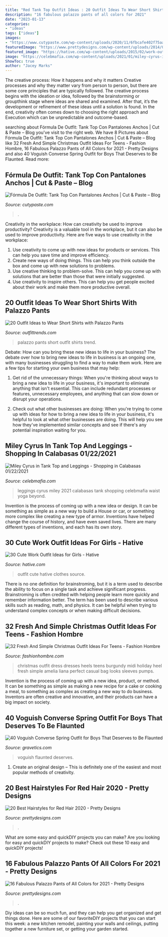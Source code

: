```yaml
---
title: "Red Tank Top Outfit Ideas : 20 Outfit Ideas To Wear Short Shirts With Palazzo Pants"
description: "16 fabulous palazzo pants of all colors for 2021"
date: "2023-01-13"
categories:
- "ideas"
tags: ["ideas"]
images:
- "https://www.cutypaste.com/wp-content/uploads/2020/11/6fbcafe402f75aaccddfddad7c7758b7-2.jpg"
featuredImage: "https://www.prettydesigns.com/wp-content/uploads/2014/05/Purple-Palazzo-Pants.jpg"
featured_image: "https://hative.com/wp-content/uploads/2015/02/work-outfit-ideas/5-cute-work-outfit-ideas-for-girls.jpg"
image: "https://celebmafia.com/wp-content/uploads/2021/01/miley-cyrus-in-tank-top-and-leggings-shopping-in-calabasas-01-22-2021-1.jpg"
ShowToc: true
author: "Jacey Marks"
---
```



The creative process: How it happens and why it matters
Creative processes and why they matter vary from person to person, but there are some core principles that are typically followed. The creative process begins with the ideation or idea, followed by the brainstorming or groupthink stage where ideas are shared and examined. After that, it’s the development or refinement of these ideas until a solution is found. In the end, creativity often comes down to choosing the right approach and Execution which can be unpredictable and outcome-based.

	

		
searching about Fórmula De Outfit: Tank Top Con Pantalones Anchos | Cut &amp; Paste – Blog you've visit to the right web. We have 8 Pictures about Fórmula De Outfit: Tank Top Con Pantalones Anchos | Cut &amp; Paste – Blog like 32 Fresh And Simple Christmas Outfit Ideas For Teens - Fashion Hombre, 16 Fabulous Palazzo Pants of All Colors for 2021 - Pretty Designs and also 40 Voguish Converse Spring Outfit for Boys That Deserves to Be Flaunted. Read more:
		
    
## Fórmula De Outfit: Tank Top Con Pantalones Anchos | Cut &amp; Paste – Blog

<img loading=lazy src="https://www.cutypaste.com/wp-content/uploads/2020/11/6fbcafe402f75aaccddfddad7c7758b7-2.jpg" onerror="this.onerror=null;this.src='https://tse1.mm.bing.net/th?id=OIP.esuZE1H_sRDNh7PMFHyXrwHaMr&amp;pid=15.1';" alt="Fórmula De Outfit: Tank Top Con Pantalones Anchos | Cut &amp; Paste – Blog">

_Source: cutypaste.com_

>. 

	

Creativity in the workplace: How can creativity be used to improve productivity?
Creativity is a valuable tool in the workplace, but it can also be used to improve productivity. Here are five ways to use creativity in the workplace: 
1. Use creativity to come up with new ideas for products or services. This can help you save time and improve efficiency. 
2. Create new ways of doing things. This can help you think outside the box and come up with new solutions to problems. 
3. Use creative thinking to problem-solve. This can help you come up with solutions that are better than those that were initially suggested. 
4. Use creativity to inspire others. This can help you get people excited about their work and make them more productive overall. 

    
## 20 Outfit Ideas To Wear Short Shirts With Palazzo Pants

<img loading=lazy src="https://www.outfittrends.com/wp-content/uploads/2017/05/Acessories-With-Palazzo-Pants-Outits.jpg" onerror="this.onerror=null;this.src='https://tse1.mm.bing.net/th?id=OIP.srwlBMNLXaIP5l-lfFKSfQHaLI&amp;pid=15.1';" alt="20 Outfit Ideas to Wear Short Shirts with Palazzo Pants">

_Source: outfittrends.com_

>palazzo pants short outfit shirts trend. 

	

Debate: How can you bring these new ideas to life in your business?
The debate over how to bring new ideas to life in business is an ongoing one, with many businesses struggling to find a way to make them work. Here are a few tips for starting your own business that may help: 
1. Get rid of the unnecessary things: When you're thinking about ways to bring a new idea to life in your business, it's important to eliminate anything that isn't essential. This can include redundant processes or features, unnecessary employees, and anything that can slow down or disrupt your operations. 

2. Check out what other businesses are doing: When you're trying to come up with ideas for how to bring a new idea to life in your business, it's helpful to look at what other businesses are doing. This will help you see how they've implemented similar concepts and see if there's any potential inspiration waiting for you.

    
## Miley Cyrus In Tank Top And Leggings - Shopping In Calabasas 01/22/2021

<img loading=lazy src="https://celebmafia.com/wp-content/uploads/2021/01/miley-cyrus-in-tank-top-and-leggings-shopping-in-calabasas-01-22-2021-1.jpg" onerror="this.onerror=null;this.src='https://tse2.mm.bing.net/th?id=OIP.PQvwh-5uIfzXM1WtgT4dcQHaLH&amp;pid=15.1';" alt="Miley Cyrus in Tank Top and Leggings - Shopping in Calabasas 01/22/2021">

_Source: celebmafia.com_

>leggings cyrus miley 2021 calabasas tank shopping celebmafia waist yoga beyond. 

	

Invention is the process of coming up with a new idea or design. It can be something as simple as a new way to build a House or car, or something more complex like creating a new type of armor. Inventions have helped change the course of history, and have even saved lives. There are many different types of inventions, and each has its own story.

    
## 30 Cute Work Outfit Ideas For Girls - Hative

<img loading=lazy src="https://hative.com/wp-content/uploads/2015/02/work-outfit-ideas/5-cute-work-outfit-ideas-for-girls.jpg" onerror="this.onerror=null;this.src='https://tse4.mm.bing.net/th?id=OIP.v__KeJVMCHg1Tc1WLEQrBwHaXO&amp;pid=15.1';" alt="30 Cute Work Outfit Ideas for Girls - Hative">

_Source: hative.com_

>outfit cute hative clothes source. 

	

There is no one definition for brainstroming, but it is a term used to describe the ability to focus on a single task and achieve significant progress. Brainstroming is often credited with helping people learn more quickly and remember information better. The term has been used to describe various skills such as reading, math, and physics. It can be helpful when trying to understand complex concepts or when making difficult decisions.

    
## 32 Fresh And Simple Christmas Outfit Ideas For Teens - Fashion Hombre

<img loading=lazy src="https://www.fashionhombre.com/wp-content/uploads/2019/10/Fresh-And-Simple-Christmas-Outfit-Ideas-For-Teens-9-1.jpg" onerror="this.onerror=null;this.src='https://tse4.mm.bing.net/th?id=OIP.bLWFmdcDlZEQg4AVHJOE7wHaLH&amp;pid=15.1';" alt="32 Fresh And Simple Christmas Outfit Ideas For Teens - Fashion Hombre">

_Source: fashionhombre.com_

>christmas outfit dress dresses heels teens burgundy midi holiday heel fresh simple amelia liana perfect casual bag looks sleeves pumps. 

	

Invention is the process of coming up with a new idea, product, or method. It can be something as simple as making a new recipe for a cake or cooking a meal, to something as complex as creating a new way to do business. Inventors are often creative and innovative, and their products can have a big impact on society.

    
## 40 Voguish Converse Spring Outfit For Boys That Deserves To Be Flaunted

<img loading=lazy src="https://www.gravetics.com/wp-content/uploads/2017/06/Denim-Shirt-With-Jeans-And-White-Converse-768x852.jpg" onerror="this.onerror=null;this.src='https://tse1.mm.bing.net/th?id=OIP.txmHT0b28ggKMvch3Tk2-AHaIN&amp;pid=15.1';" alt="40 Voguish Converse Spring Outfit for Boys That Deserves to Be Flaunted">

_Source: gravetics.com_

>voguish flaunted deserves. 

	

1. Create an original design – This is definitely one of the easiest and most popular methods of creativity.

    
## 20 Best Hairstyles For Red Hair 2020 - Pretty Designs

<img loading=lazy src="https://www.prettydesigns.com/wp-content/uploads/2017/12/20-best-hairstyles-for-red-hair-2018-2.jpg" onerror="this.onerror=null;this.src='https://tse1.mm.bing.net/th?id=OIP.Z9dWce9rXcSBBUj3kDz4GwHaHi&amp;pid=15.1';" alt="20 Best Hairstyles for Red Hair 2020 - Pretty Designs">

_Source: prettydesigns.com_

>. 

	

What are some easy and quickDIY projects you can make?
Are you looking for easy and quickDIY projects to make? Check out these 10 easy and quickDIY projects!

    
## 16 Fabulous Palazzo Pants Of All Colors For 2021 - Pretty Designs

<img loading=lazy src="https://www.prettydesigns.com/wp-content/uploads/2014/05/Purple-Palazzo-Pants.jpg" onerror="this.onerror=null;this.src='https://tse4.mm.bing.net/th?id=OIP.5GAitGMjSux1nCf1EFfYigHaLA&amp;pid=15.1';" alt="16 Fabulous Palazzo Pants of All Colors for 2021 - Pretty Designs">

_Source: prettydesigns.com_

>. 

	

Diy ideas can be so much fun, and they can help you get organized and get things done. Here are some of our favoriteDIY projects that you can start this week: a new kitchen remodel, painting your walls and ceilings, putting together a new furniture set, or getting your garden started.

